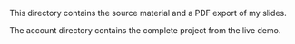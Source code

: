 This directory contains the source material and a PDF export of my slides.

The account directory contains the complete project from the live demo.
